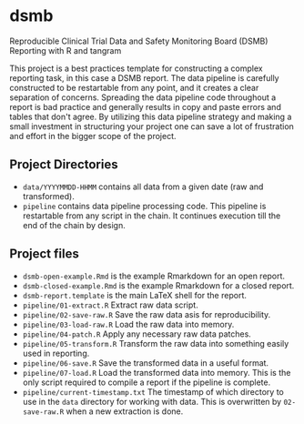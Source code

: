 # dsmb

Reproducible Clinical Trial Data and Safety Monitoring Board (DSMB) Reporting with R and tangram

This project is a best practices template for constructing a complex reporting task, in this case a DSMB report. The data pipeline is carefully constructed to be restartable from any point, and it creates a clear separation of concerns. Spreading the data pipeline code throughout a report is bad practice and generally results in copy and paste errors and tables that don't agree. By utilizing this data pipeline strategy and making a small investment in structuring your project one can save a lot of frustration and effort in the bigger scope of the project. 

## Project Directories

* `data/YYYYMMDD-HHMM` contains all data from a given date (raw and transformed).
* `pipeline` contains data pipeline processing code. This pipeline is restartable from any script in the chain. It continues execution till the end of the chain by design.

## Project files

* `dsmb-open-example.Rmd` is the example Rmarkdown for an open report.
* `dsmb-closed-example.Rmd` is the example Rmarkdown for a closed report.
* `dsmb-report.template` is the main LaTeX shell for the report.
* `pipeline/01-extract.R` Extract raw data script.
* `pipeline/02-save-raw.R` Save the raw data asis for reproducibility.
* `pipeline/03-load-raw.R` Load the raw data into memory.
* `pipeline/04-patch.R` Apply any necessary raw data patches.
* `pipeline/05-transform.R` Transform the raw data into something easily used in reporting.
* `pipeline/06-save.R` Save the transformed data in a useful format.
* `pipeline/07-load.R` Load the transformed data into memory. This is the only script required to compile a report if the pipeline is complete.
* `pipeline/current-timestamp.txt` The timestamp of which directory to use in the `data` directory for working with data. This is overwritten by `02-save-raw.R` when a new extraction is done.